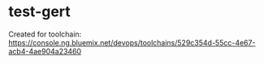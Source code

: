 # test-gert
Created for toolchain: https://console.ng.bluemix.net/devops/toolchains/529c354d-55cc-4e67-acb4-4ae904a23460
